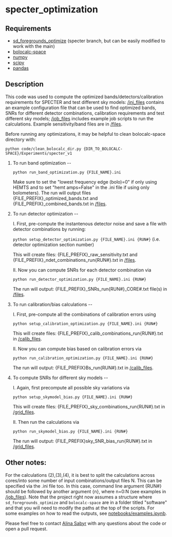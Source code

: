 # specter_optimization

## Requirements

- [sd_foregrounds_optimize](https://github.com/asabyr/sd_foregrounds_optimize) (specter branch, but can be easily modified to work with the main)
- [bolocalc-space](https://github.com/csierra2/bolocalc-space)
- [numpy](https://numpy.org/)
- [scipy](https://scipy.org/)
- [pandas](https://pandas.pydata.org/)

## Description 
This code was used to compute the optimized bands/detectors/calibration requirements for SPECTER and test different sky models: [/ini_files](/ini_files) contains an example configuration file that can be used to find optimized bands, SNRs for different detector combinations, calibration requirements and test different sky models; [/job_files](/job_files) includes example job scripts to run the calculations. Example sensitivity/band files are in [/files](/files). 

Before running any optimizations, it may be helpful to clean bolocalc-space directory with:

```python code/clean_bolocalc_dir.py {DIR_TO_BOLOCALC-SPACE}/Experiments/specter_v1```


1. To run band optimization -- 

      ```python run_band_optimization.py {FILE_NAME}.ini```

   Make sure to set the "lowest frequency edge (bolo)=0" if only using HEMTS and to set "hemt amps=False" in the .ini file if using only bolometers).
   The run will output files {FILE_PREFIX}_optimized_bands.txt and {FILE_PREFIX}_combined_bands.txt in [/files](/files).

2. To run detector optimization -- 

   I. First, pre-compute the instantenous detector noise and save a file with detector combinations by running:

      ```python setup_detector_optimization.py {FILE_NAME}.ini {RUN#}``` (i.e. detector optimization section number)

   This will create files: {FILE_PREFIX}_raw_sensitivity.txt and {FILE_PREFIX}_ndet_combinations_run{RUN#}.txt in [/files](/files).
   
   II. Now you can compute SNRs for each detector combination via

      ```python run_detector_optimization.py {FILE_NAME}.ini {RUN#}```

   The run will output: {FILE_PREFIX}_SNRs_run{RUN#}_CORE#.txt file(s) in [/files](/files). 

2. To run calibration/bias calculations --

   I. First, pre-compute all the combinations of calibration errors using

      ```python setup_calibration_optimization.py {FILE_NAME}.ini {RUN#}```

   This will create files: {FILE_PREFIX}_calib_combinations_run{RUN#}.txt in [/calib_files](/calib_files).

   II. Now you can compute bias based on calibration errors via 

      ```python run_calibration_optimization.py {FILE_NAME}.ini {RUN#}``` 

   The run will output: {FILE_PREFIX}Bs_run{RUN#}.txt in [/calib_files](/calib_files).

4. To compute SNRs for different sky models --

   I. Again, first precompute all possible sky variations via 

      ```python setup_skymodel_bias.py {FILE_NAME}.ini {RUN#}```
   
   This will create files: {FILE_PREFIX}_sky_combinations_run{RUN#}.txt in [/grid_files](/grid_files).

   II. Then run the calculations via

      ```python run_skymodel_bias.py {FILE_NAME}.ini {RUN#}``` 

   The run will output: {FILE_PREFIX}sky_SNR_bias_run{RUN#}.txt in [/grid_files](/grid_files). 

## Other notes:
For the calculations (2),(3),(4), it is best to split the calculations across cores/into some number of input combinations/output files N. This can be specified via the .ini file too. In this case, command line argument {RUN#} should be followed by another argument {n}, where n=0:N (see examples in [/job_files](/job_files)). Note that the project right now assumes a structure where `sd_foregrounds_optimize` and `bolocalc-space` are in a folder titled "software" and that you will need to modify the paths at the top of the scripts. For some examples on how to read the outputs, see [notebooks/examples.ipynb](notebooks/examples.ipynb).


Please feel free to contact [Alina Sabyr](as6131@columbia.edu) with any questions about the code or open a pull request.



